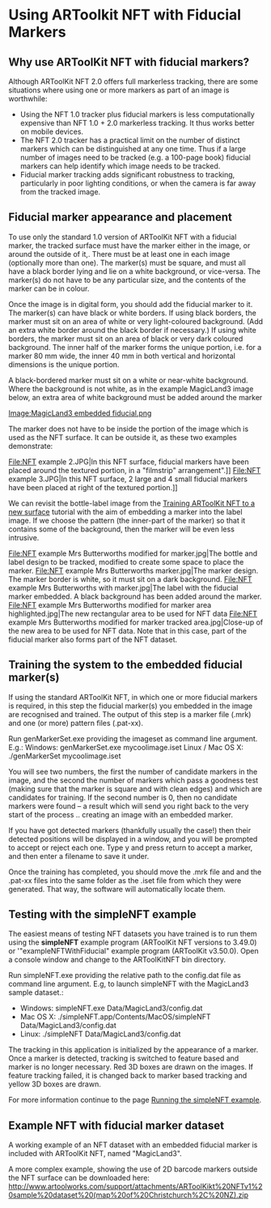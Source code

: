# Using ARToolkit NFT with Fiducial Markers

## Why use ARToolKit NFT with fiducial markers?

Although ARToolKit NFT 2.0 offers full markerless tracking, there are some situations where using one or more markers as part of an image is worthwhile:

-   Using the NFT 1.0 tracker plus fiducial markers is less computationally expensive than NFT 1.0 + 2.0 markerless tracking. It thus works better on mobile devices.
-   The NFT 2.0 tracker has a practical limit on the number of distinct markers which can be distinguished at any one time. Thus if a large number of images need to be tracked (e.g. a 100-page book) fiducial markers can help identify which image needs to be tracked.
-   Fiducial marker tracking adds significant robustness to tracking, particularly in poor lighting conditions, or when the camera is far away from the tracked image.

## Fiducial marker appearance and placement

To use only the standard 1.0 version of ARToolKit NFT with a fiducial marker, the tracked surface must have the marker either in the image, or around the outside of it,. There must be at least one in each image (optionally more than one). The marker(s) must be square, and must all have a black border lying and lie on a white background, or vice-versa. The marker(s) do not have to be any particular size, and the contents of the marker can be in colour.

Once the image is in digital form, you should add the fiducial marker to it. The marker(s) can have black or white borders. If using black borders, the marker must sit on an area of white or very light-coloured background. (Add an extra white border around the black border if necessary.) If using white borders, the marker must sit on an area of black or very dark coloured background. The inner half of the marker forms the unique portion, i.e. for a marker 80 mm wide, the inner 40 mm in both vertical and horizontal dimensions is the unique portion.

A black-bordered marker must sit on a white or near-white background. Where the background is not white, as in the example MagicLand3 image below, an extra area of white background must be added around the marker

[Image:MagicLand3 embedded fiducial.png](/Image:MagicLand3_embedded_fiducial.png "wikilink")

The marker does not have to be inside the portion of the image which is used as the NFT surface. It can be outside it, as these two examples demonstrate:

<File:NFT> example 2.JPG|In this NFT surface, fiducial markers have been placed around the textured portion, in a "filmstrip" arrangement".]]
<File:NFT> example 3.JPG|In this NFT surface, 2 large and 4 small fiducial markers have been placed at right of the textured portion.]]

We can revisit the bottle-label image from the [Training ARToolKit NFT to a new surface](/Training_ARToolKit_NFT_to_a_new_surface "wikilink") tutorial with the aim of embedding a marker into the label image. If we choose the pattern (the inner-part of the marker) so that it contains some of the background, then the marker will be even less intrusive.

<File:NFT> example Mrs Butterworths modified for marker.jpg|The bottle and label design to be tracked, modified to create some space to place the marker.
<File:NFT> example Mrs Butterworths marker.jpg|The marker design. The marker border is white, so it must sit on a dark background.
<File:NFT> example Mrs Butterworths with marker.jpg|The label with the fiducial marker embedded. A black background has been added around the marker.
<File:NFT> example Mrs Butterworths modified for marker area highlighted.jpg|The new rectangular area to be used for NFT data
<File:NFT> example Mrs Butterworths modified for marker tracked area.jpg|Close-up of the new area to be used for NFT data. Note that in this case, part of the fiducial marker also forms part of the NFT dataset.

## Training the system to the embedded fiducial marker(s)

If using the standard ARToolKit NFT, in which one or more fiducial markers is required, in this step the fiducial marker(s) you embedded in the image are recognised and trained. The output of this step is a marker file (.mrk) and one (or more) pattern files (.pat-xx).

Run genMarkerSet.exe providing the imageset as command line argument. E.g.: Windows: genMarkerSet.exe mycoolimage.iset Linux / Mac OS X: ./genMarkerSet mycoolimage.iset

You will see two numbers, the first the number of candidate markers in the image, and the second the number of markers which pass a goodness test (making sure that the marker is square and with clean edges) and which are candidates for training. If the second number is 0, then no candidate markers were found – a result which will send you right back to the very start of the process .. creating an image with an embedded marker.

If you have got detected markers (thankfully usually the case!) then their detected positions will be displayed in a window, and you will be prompted to accept or reject each one. Type y and press return to accept a marker, and then enter a filename to save it under.

Once the training has completed, you should move the .mrk file and and the .pat-xx files into the same folder as the .iset file from which they were generated. That way, the software will automatically locate them.

## Testing with the simpleNFT example

The easiest means of testing NFT datasets you have trained is to run them using the **simpleNFT** example program (ARToolKit NFT versions to 3.49.0) or '"exampleNFTWithFiducial" example program (ARToolKit v3.50.0). Open a console window and change to the ARToolKitNFT bin directory.

Run simpleNFT.exe providing the relative path to the config.dat file as command line argument. E.g, to launch simpleNFT with the MagicLand3 sample dataset.:

-   Windows: simpleNFT.exe Data/MagicLand3/config.dat
-   Mac OS X: ./simpleNFT.app/Contents/MacOS/simpleNFT Data/MagicLand3/config.dat
-   Linux: ./simpleNFT Data/MagicLand3/config.dat

The tracking in this application is initialized by the appearance of a marker. Once a marker is detected, tracking is switched to feature based and marker is no longer necessary. Red 3D boxes are drawn on the images. If feature tracking failed, it is changed back to marker based tracking and yellow 3D boxes are drawn.

For more information continue to the page [Running the simpleNFT example](/Running_the_simpleNFT_example "wikilink").

## Example NFT with fiducial marker dataset

A working example of an NFT dataset with an embedded fiducial marker is included with ARToolKit NFT, named "MagicLand3".

A more complex example, showing the use of 2D barcode markers outside the NFT surface can be downloaded here:
<http://www.artoolworks.com/support/attachments/ARToolKikt%20NFTv1%20sample%20dataset%20(map%20of%20Christchurch%2C%20NZ).zip>